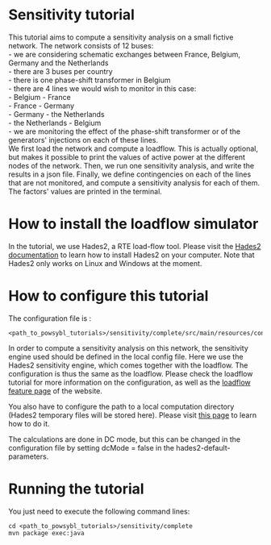 # Sensitivity tutorial
This tutorial aims to compute a sensitivity analysis on a small fictive network. 
The network consists of 12 buses:\
    - we are considering schematic exchanges between France, Belgium, Germany and the Netherlands\
    - there are 3 buses per country\
    - there is one phase-shift transformer in Belgium\
    - there are 4 lines we would wish to monitor in this case:\
        - Belgium - France\
        - France - Germany\
        - Germany - the Netherlands\
        - the Netherlands - Belgium\
    - we are monitoring the effect of the phase-shift transformer or of the generators' injections on each of these lines.\
We first load the network and compute a loadflow. This is actually optional, but
makes it possible to print the values of active power at the different nodes of the network. 
Then, we run one sensitivity analysis, and write the results in a json file.
Finally, we define contingencies on each of the lines that are not monitored,
and compute a sensitivity analysis for each of them. The factors' values are printed
in the terminal.

# How to install the loadflow simulator  
In the tutorial, we use Hades2, a RTE load-flow tool. 
Please visit the [Hades2 documentation](https://rte-france.github.io/hades2/index.html) to learn how to install Hades2 on your computer. 
Note that Hades2 only works on Linux and Windows at the moment.

# How to configure this tutorial
The configuration file is :
```
<path_to_powsybl_tutorials>/sensitivity/complete/src/main/resources/config.yml
```
In order to compute a sensitivity analysis on this network,
the sensitivity engine used should be defined in the local config file.
Here we use the Hades2 sensitivity engine, which comes together with the
loadflow. The configuration is thus the same as the loadflow.
Please check the loadflow tutorial for more information on the configuration,
as well as the [loadflow feature page](https://rte-france.github.io/hades2/features/loadflow.html) of the website.

You also have to configure the path to a local computation directory (Hades2 temporary files will be stored here). 
Please visit [this page](https://www.powsybl.org/docs/configuration/modules/computation-local.html) to learn how to do it.

The calculations are done in DC mode, but this can be changed in the 
configuration file by setting dcMode = false in the hades2-default-parameters.


# Running the tutorial
You just need to execute the following command lines:
```
cd <path_to_powsybl_tutorials>/sensitivity/complete
mvn package exec:java
```
